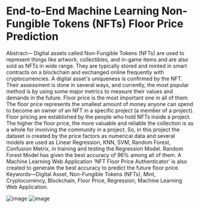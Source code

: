 # End-to-End Machine Learning Non-Fungible Tokens (NFTs) Floor Price Prediction 

 Abstract— Digital assets called Non-Fungible Tokens (NFTs) are used to represent things like artwork, collectibles, and in-game items and are also sold as NFTs in wide range. They are typically stored and minted in smart contracts on a blockchain and exchanged online frequently with cryptocurrencies. A digital asset's uniqueness is confirmed by the NFT. Their assessment is done in several ways, and currently, the most popular method is by using some major metrics to measure their values and demands in the future. Floor price is the most important one in all of them. The floor price represents the smallest amount of money anyone can spend to become an owner of an NFT in a specific project (a member of a project). Floor pricing are established by the people who hold NFTs inside a project. The higher the floor price, the more valuable and reliable the collection is as a whole for involving the community in a project. So, in this project the dataset is created by the price factors as numerical data and several models are used as Linear Regression, KNN, SVM, Random Forest, Confusion Metrix, in training and testing the Regression Model. Random Forest Model has given the best accuracy of 96% among all of them. A Machine Learning Web Application ‘NFT Floor Price Authenticator’ is also created to generate the best accuracy to predict the future floor price.
Keywords—Digital Asset, Non-Fungible Tokens (NFTs), Mint, Cryptocurrency, Blockchain, Floor Price, Regression, Machine Learning Web Application.


![image](https://user-images.githubusercontent.com/49375947/189647759-957adf00-194e-4813-9832-ef8b3302c65e.png)
![image](https://user-images.githubusercontent.com/49375947/189650228-918a2f9b-530a-4a45-adfd-72017070cb56.png)





